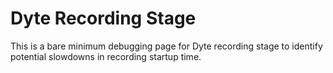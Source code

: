 # Dyte Recording Stage

This is a bare minimum debugging page for Dyte recording stage to identify potential slowdowns in recording startup time.
